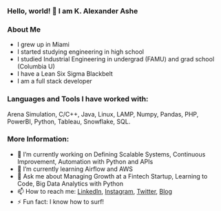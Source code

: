 ### Hello, world! 👋 I am K. Alexander Ashe

<!--
**kaa2102/kaa2102** is a ✨ _special_ ✨ repository because its `README.md` (this file) appears on your GitHub profile.-->

### About Me
* I grew up in Miami
* I started studying engineering in high school
* I studied Industrial Engineering in undergrad (FAMU) and grad school (Columbia U)
* I have a Lean Six Sigma Blackbelt
* I am a full stack developer

### Languages and Tools I have worked with:
Arena Simulation, C/C++, Java, Linux, LAMP, Numpy, Pandas, PHP, PowerBI, Python, Tableau, Snowflake, SQL.

### More Information:

- 🔭 I’m currently working on Defining Scalable Systems, Continuous Improvement, Automation with Python and APIs
- 🌱 I’m currently learning Airflow and AWS
- 💬 Ask me about Managing Growth at a Fintech Startup, Learning to Code, Big Data Analytics with Python
- 📫 How to reach me: <a href="https://www.linkedin.com/in/keithashe">LinkedIn</a>, <a href="https://www.instagram.com/lifeofkaashe">Instagram</a>, <a href="https://www.twitter.com/lifeofkaashe">Twitter</a>, <a href="https://keithashe.medium.com/">Blog</a>
- ⚡ Fun fact: I know how to surf!
